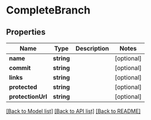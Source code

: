 # CompleteBranch

## Properties
Name | Type | Description | Notes
------------ | ------------- | ------------- | -------------
**name** | **string** |  | [optional] 
**commit** | **string** |  | [optional] 
**links** | **string** |  | [optional] 
**protected** | **string** |  | [optional] 
**protectionUrl** | **string** |  | [optional] 

[[Back to Model list]](../../README.md#documentation-for-models) [[Back to API list]](../../README.md#documentation-for-api-endpoints) [[Back to README]](../../README.md)


